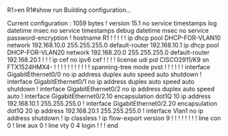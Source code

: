 R1>en
R1#show run
Building configuration...

Current configuration : 1059 bytes
!
version 15.1
no service timestamps log datetime msec
no service timestamps debug datetime msec
no service password-encryption
!
hostname R1
!
!
!
!
!
ip dhcp pool DHCP-FOR-VLAN10
 network 192.168.10.0 255.255.255.0
 default-router 192.168.10.1
ip dhcp pool DHCP-FOR-VLAN20
 network 192.168.20.0 255.255.255.0
 default-router 192.168.20.1
!
!
!
ip cef
no ipv6 cef
!
!
!
!
license udi pid CISCO2911/K9 sn FTX1524HMX4-
!
!
!
!
!
!
!
!
!
!
!
spanning-tree mode pvst
!
!
!
!
!
!
interface GigabitEthernet0/0
 no ip address
 duplex auto
 speed auto
 shutdown
!
interface GigabitEthernet0/1
 no ip address
 duplex auto
 speed auto
 shutdown
!
interface GigabitEthernet0/2
 no ip address
 duplex auto
 speed auto
!
interface GigabitEthernet0/2.10
 encapsulation dot1Q 10
 ip address 192.168.10.1 255.255.255.0
!
interface GigabitEthernet0/2.20
 encapsulation dot1Q 20
 ip address 192.168.20.1 255.255.255.0
!
interface Vlan1
 no ip address
 shutdown
!
ip classless
!
ip flow-export version 9
!
!
!
!
!
!
!
!
line con 0
!
line aux 0
!
line vty 0 4
 login
!
!
!
end